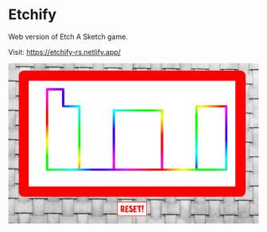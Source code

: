 # Etchify

Web version of Etch A Sketch game.

Visit: https://etchify-rs.netlify.app/

![Etchify Screenshot](assets/images/etchify_screenshot.png)

